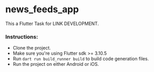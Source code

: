 # news_feeds_app

This a Flutter Task for LINK DEVELOPMENT.

### Instructions:

- Clone the project.
- Make sure you're using Flutter sdk >= 3.10.5
- Run `dart run build_runner build` to build code generation files.
- Run the project on either Android or iOS.

